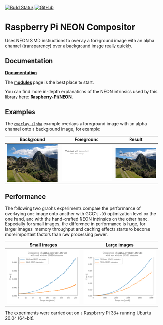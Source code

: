 [![Build Status](https://github.com/tttapa/ARM-NEON-Compositor/workflows/CI%20Tests/badge.svg)](https://github.com/tttapa/ARM-NEON-Compositor/actions)
[![GitHub](https://img.shields.io/github/stars/tttapa/ARM-NEON-Compositor?label=GitHub&logo=github)](https://github.com/tttapa/ARM-NEON-Compositor)

# Raspberry Pi NEON Compositor

Uses NEON SIMD instructions to overlay a foreground image with an alpha channel
(transparency) over a background image really quickly.

## Documentation

[**Documentation**](https://tttapa.github.io/ARM-NEON-Compositor/Doxygen/index.html)

The [**modules**](https://tttapa.github.io/ARM-NEON-Compositor/Doxygen/modules.html)
page is the best place to start.

You can find more in-depth explanations of the NEON intrinsics used by this 
library here: [**Raspberry-Pi/NEON**](https://tttapa.github.io/Pages/Raspberry-Pi/NEON/index.html).

## Examples

The [`overlay_alpha`](https://tttapa.github.io/ARM-NEON-Compositor/Doxygen/dc/d0e/examples_2overlay_alpha_2overlay_alpha_8cpp-example.html)
example overlays a foreground image with an alpha channel onto a background
image, for example:

| Background | Foreground | Result |
|:----------:|:----------:|:------:|
| ![](doxygen/images/Machu-Picchu.thumb.jpg) | ![](doxygen/images/Overlay-Machu-Picchu.thumb.png) | ![](doxygen/images/Overlay-Machu-Picchu-Output.thumb.jpg) |

## Performance

The following two graphs experiments compare the performance of overlaying one
image onto another with GCC's `-O3` optimization level on the one hand, and with
the hand-crafted NEON intrinsics on the other hand. Especially for small images,
the difference in performance is huge, for larger images, memory throughput and
caching effects starts to become more important factors than raw processing
power.

| Small images | Large images |
|:------------:|:------------:|
| ![](doxygen/images/perf-small.svg) | ![](doxygen/images/perf-large.svg) |

The experiments were carried out on a Raspberry Pi 3B+ running Ubuntu 20.04 
(64-bit).